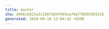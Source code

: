 ```yaml
---
title: master
sha: d46bcb823a3c2b67dd4f965ea70aff869295932b
generated: 2018-09-10 12:04:42 +0200
---
```

